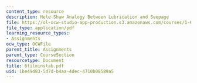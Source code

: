 ```yaml
---
content_type: resource
description: Hele-Shaw Analogy Between Lubrication and Seepage
file: https://ol-ocw-studio-app-production.s3.amazonaws.com/courses/1-63-advanced-fluid-dynamics-of-the-environment-fall-2002/1be49d835d7db4aa4dec4710b08589a5_6filminstab.pdf
file_type: application/pdf
learning_resource_types:
- Assignments
ocw_type: OCWFile
parent_title: Assignments
parent_type: CourseSection
resourcetype: Document
title: 6filminstab.pdf
uid: 1be49d83-5d7d-b4aa-4dec-4710b08589a5
---
```

